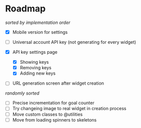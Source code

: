 # Roadmap
*sorted by implementation order*
- [X] Mobile version for settings

- [ ] Universal account API key (not generating for every widget)
- [X] API key settings page
    - [X] Showing keys
    - [X] Removing keys
    - [X] Adding new keys
- [ ] URL generation screen after widget creation

*randomly sorted*
- [ ] Precise incrementation for goal counter
- [ ] Try changeing image to real widget in creation process
- [ ] Move custom classes to @utilities 
- [ ] Move from loading spinners to skeletons